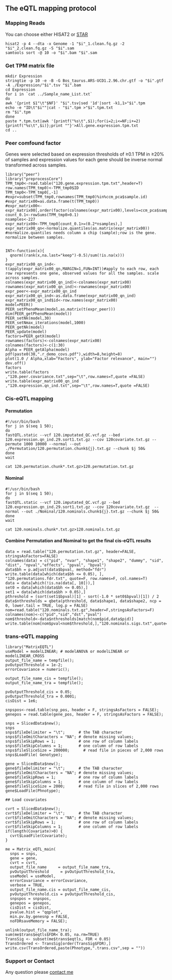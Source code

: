 ## The eQTL mapping protocol

### Mapping Reads

You can choose either HISAT2 or [STAR](https://github.com/WentaoCai/RNA-seq/wiki)

    hisat2 -p 4 --dta -x Genome -1 "$i"_1.clean.fq.gz -2 "$i"_2.clean.fq.gz -S "$i".sam
    samtools sort -@ 10 -o "$i".bam "$i".sam

### Get TPM matrix file

    mkdir Expression
    stringtie -p 10 -e -B -G Bos_taurus.ARS-UCD1.2.96.chr.gtf -o "$i".gtf -A ./Expression/"$i".tsv "$i".bam
    cd Expression
    for i in `cat ../Sample_name_List.txt`
    do
    awk '{print $1"\t"$NF}' "$i".tsv|sed '1d'|sort -k1,1>"$i".tpm
    echo -e "ID\t"$i""|cat - "$i".tpm >"$i".tpm.txt
    rm "$i".tpm
    done
    paste *.tpm.txt|awk '{printf("%s\t",$1);for(i=2;i<=NF;i+=2){printf("%s\t",$i)};print ""}'>All.gene.expression.tpm.txt
    cd ..


### Peer comfound factor

 Genes were selected based on expression thresholds of ≥0.1 TPM in ≥20% of samples and expression values for each gene should be inverse normal transformed across samples.
 
    library("peer")
    library("preprocessCore")
    TPM_tmp0<-read.table("120.gene.expression.tpm.txt",header=T)
    row.names(TPM_tmp0)<-TPM_tmp0$ID
    TPM_tmp0<-TPM_tmp0[,-1]
    #expr=subset(TPM_tmp0,rownames(TPM_tmp0)%in%ccm_pca$sample.id)
    #expr_matrix00=as.data.frame(t(TPM_tmp0))
    #expr_matrix00<-expr_matrix00[,order(factor(colnames(expr_matrix00),levels=ccm_pca$sample.id))]
    count_0.1<-rowSums(TPM_tmp0>0.1)
    nsamples<-227
    expr_matrix00<-TPM_tmp0[count_0.1>=(0.2*nsamples),]
    expr_matrix00_qn<-normalize.quantiles(as.matrix(expr_matrix00)) #normalize.quantiles needs column a chip (sample);row is the gene. normalize between samples.


    INT<-function(x){
      qnorm((rank(x,na.last="keep")-0.5)/sum(!is.na(x)))
    }
    expr_matrix00_qn_ind<-t(apply(expr_matrix00_qn,MARGIN=1,FUN=INT))#apply to each row, each row represents one gene, observed values for all the samples. scale across samples.
    colnames(expr_matrix00_qn_ind)<-colnames(expr_matrix00)
    rownames(expr_matrix00_qn_ind)<-rownames(expr_matrix00)
    expr_peer<-expr_matrix00_qn_ind
    expr_matrix00_qn_ind<-as.data.frame(expr_matrix00_qn_ind)
    expr_matrix00_qn_ind$id<-row.names(expr_matrix00)
    model=PEER()
    PEER_setPhenoMean(model,as.matrix(t(expr_peer)))
    dim(PEER_getPhenoMean(model))
    PEER_setNk(model,30)
    PEER_setNmax_iterations(model,1000)
    PEER_getNk(model)
    PEER_update(model)
    factors=PEER_getX(model)
    rownames(factors)<-colnames(expr_matrix00)
    colnames(factors)<-c(1:30)
    Alpha = PEER_getAlpha(model)
    pdf(paste0(30,".r_demo_covs.pdf"),width=8,height=8)
    plot(1.0 / Alpha,xlab="Factors", ylab="Factor relevance", main="")
    dev.off()
    factors
    write.table(factors ,"120.peer.covariance.txt",sep="\t",row.names=T,quote =FALSE)
    write.table(expr_matrix00_qn_ind ,"120.expression.qn_ind.txt",sep="\t",row.names=T,quote =FALSE)

 
### Cis-eQTL mapping

#### Permutation    
    #!/usr/bin/bash
    for j in $(seq 1 50);
    do
    fastQTL.static --vcf 120.imputated_QC.vcf.gz --bed 120.expression.qn_ind.29.sort1.txt.gz --cov 120covariate.txt.gz --permute 1000 10000 --normal --out ./Permutation/120.permutation.chunk${j}.txt.gz --chunk $j 50&
    done
    wait
    
    cat 120.permutation.chunk*.txt.gz>120.permutation.txt.gz

#### Nominal    
    #!/usr/bin/bash
    for j in $(seq 1 50);
    do
    fastQTL.static --vcf 120.imputated_QC.vcf.gz --bed 120.expression.qn_ind.29.sort1.txt.gz --cov 120covariate.txt.gz  --normal --out ./Nominal/120.nominals.chunk${j}.txt.gz --chunk $j 50&
    done
    wait
    
    cat 120.nominals.chunk*.txt.gz>120.nominals.txt.gz

#### Combine Permutation and Nominal to get the final cis-eQTL results

    data = read.table("120.permutation.txt.gz", header=FALSE, stringsAsFactors=FALSE)
    colnames(data) = c("pid", "nvar", "shape1", "shape2", "dummy", "sid", "dist", "npval","effects", "ppval", "bpval")
    data$bh = p.adjust(data$bpval, method="fdr")
    write.table(data[which(data$bh <= 0.05), ], "120.permutations.fdr.txt", quote=F, row.names=F, col.names=T)
    data = data[which(!is.na(data[, 10])),]
    set0 = data[which(data$bh <= 0.05),] 
    set1 = data[which(data$bh > 0.05),]
    pthreshold = (sort(set1$bpval)[1] - sort(-1.0 * set0$bpval)[1]) / 2
    data$nthresholds = qbeta(pthreshold, data$shape1, data$shape2, ncp = 0, lower.tail = TRUE, log.p = FALSE)
    nom=read.table("120.nominals.txt.gz",header=F,stringsAsFactors=F)
    colnames(nom)<-c("pid","sid","dst","pval")
    nom$threshold<-data$nthresholds[match(nom$pid,data$pid)]
    write.table(nom[nom$pval<nom$threshold,],"120.nominals.sigs.txt",quote=FALSE,row.names=FALSE,col.names=FALSE,sep="\t")

### trans-eQTL mapping
    library("MatrixEQTL")
    useModel = modelLINEAR; # modelANOVA or modelLINEAR or modelLINEAR_CROSS
    output_file_name = tempfile();
    pvOutputThreshold = 1e-2;
    errorCovariance = numeric();

    output_file_name_cis = tempfile();
    output_file_name_tra = tempfile();

    pvOutputThreshold_cis = 0.05;
    pvOutputThreshold_tra = 0.0001;
    cisDist = 1e6;

    snpspos<-read.table(snp_pos, header = F, stringsAsFactors = FALSE);
    genepos = read.table(gene_pos, header = F, stringsAsFactors = FALSE);

    snps = SlicedData$new();
    snps
    snps$fileDelimiter = "\t";      # the TAB character
    snps$fileOmitCharacters = "NA"; # denote missing values;
    snps$fileSkipRows = 1;          # one row of column labels
    snps$fileSkipColumns = 1;       # one column of row labels
    snps$fileSliceSize = 200000;      # read file in pieces of 2,000 rows
    snps$LoadFile( Genotype);

    gene = SlicedData$new();
    gene$fileDelimiter = "\t";      # the TAB character
    gene$fileOmitCharacters = "NA"; # denote missing values;
    gene$fileSkipRows = 1;          # one row of column labels
    gene$fileSkipColumns = 1;       # one column of row labels
    gene$fileSliceSize = 2000;      # read file in slices of 2,000 rows
    gene$LoadFile(Phnotype);

    ## Load covariates

    cvrt = SlicedData$new();
    cvrt$fileDelimiter = "\t";      # the TAB character
    cvrt$fileOmitCharacters = "NA"; # denote missing values;
    cvrt$fileSkipRows = 1;          # one row of column labels
    cvrt$fileSkipColumns = 1;       # one column of row labels
    if(length(Covariate)>0) {
      cvrt$LoadFile(Covariate);
    }

    me = Matrix_eQTL_main(
      snps = snps,
      gene = gene,
      cvrt = cvrt,
      output_file_name     = output_file_name_tra,
      pvOutputThreshold     = pvOutputThreshold_tra,
      useModel = useModel,
      errorCovariance = errorCovariance,
      verbose = TRUE,
      output_file_name.cis = output_file_name_cis,
      pvOutputThreshold.cis = pvOutputThreshold_cis,
      snpspos = snpspos,
      genepos = genepos,
      cisDist = cisDist,
      pvalue.hist = "qqplot",
      min.pv.by.genesnp = FALSE,
      noFDRsaveMemory = FALSE);

    unlink(output_file_name_tra);
    sum(me$trans$eqtls$FDR< 0.05, na.rm=TRUE)
    TransSig <- subset(me$trans$eqtls, FDR < 0.05)
    TransOrdered <- TransSig[order(TransSig$FDR),]
    write.csv(TransOrdered,paste(Phnotype,".trans.csv",sep = ""))


### Support or Contact

Any question please [contact me](https://github.com/WentaoCai)
